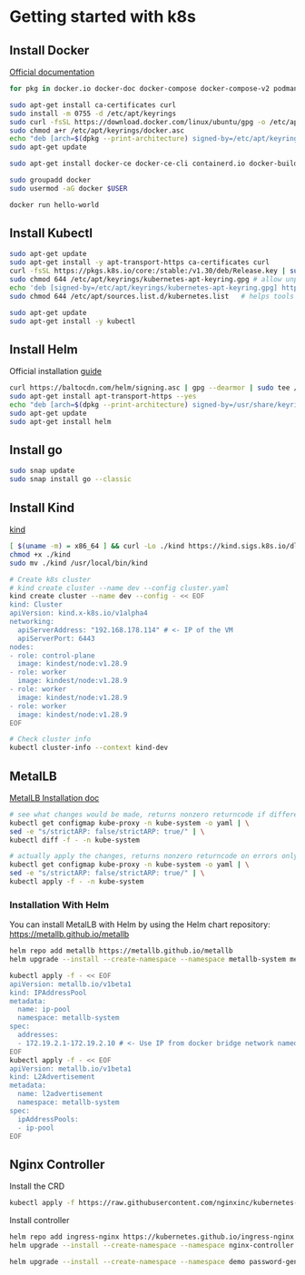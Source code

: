 # Getting started with k8s


## Install Docker

[Official documentation][def]

```bash
for pkg in docker.io docker-doc docker-compose docker-compose-v2 podman-docker containerd runc; do sudo apt-get remove $pkg; done

sudo apt-get install ca-certificates curl
sudo install -m 0755 -d /etc/apt/keyrings
sudo curl -fsSL https://download.docker.com/linux/ubuntu/gpg -o /etc/apt/keyrings/docker.asc
sudo chmod a+r /etc/apt/keyrings/docker.asc
echo "deb [arch=$(dpkg --print-architecture) signed-by=/etc/apt/keyrings/docker.asc] https://download.docker.com/linux/ubuntu $(. /etc/os-release && echo "$VERSION_CODENAME") stable" |   sudo tee /etc/apt/sources.list.d/docker.list > /dev/null
sudo apt-get update

sudo apt-get install docker-ce docker-ce-cli containerd.io docker-buildx-plugin docker-compose-plugin

sudo groupadd docker
sudo usermod -aG docker $USER

docker run hello-world
```

## Install Kubectl
```bash
sudo apt-get update
sudo apt-get install -y apt-transport-https ca-certificates curl
curl -fsSL https://pkgs.k8s.io/core:/stable:/v1.30/deb/Release.key | sudo gpg --dearmor -o /etc/apt/keyrings/kubernetes-apt-keyring.gpg
sudo chmod 644 /etc/apt/keyrings/kubernetes-apt-keyring.gpg # allow unprivileged APT programs to read this keyring
echo 'deb [signed-by=/etc/apt/keyrings/kubernetes-apt-keyring.gpg] https://pkgs.k8s.io/core:/stable:/v1.30/deb/ /' | sudo tee /etc/apt/sources.list.d/kubernetes.list
sudo chmod 644 /etc/apt/sources.list.d/kubernetes.list   # helps tools such as command-not-found to work correctly

sudo apt-get update
sudo apt-get install -y kubectl
```

## Install Helm
Official installation [guide][def4]

```bash
curl https://baltocdn.com/helm/signing.asc | gpg --dearmor | sudo tee /usr/share/keyrings/helm.gpg > /dev/null
sudo apt-get install apt-transport-https --yes
echo "deb [arch=$(dpkg --print-architecture) signed-by=/usr/share/keyrings/helm.gpg] https://baltocdn.com/helm/stable/debian/ all main" | sudo tee /etc/apt/sources.list.d/helm-stable-debian.list
sudo apt-get update
sudo apt-get install helm
```

## Install go
```bash
sudo snap update
sudo snap install go --classic
```

## Install Kind
[kind][def2]
```bash
[ $(uname -m) = x86_64 ] && curl -Lo ./kind https://kind.sigs.k8s.io/dl/v0.23.0/kind-linux-amd64
chmod +x ./kind
sudo mv ./kind /usr/local/bin/kind

# Create k8s cluster
# kind create cluster --name dev --config cluster.yaml 
kind create cluster --name dev --config - << EOF
kind: Cluster
apiVersion: kind.x-k8s.io/v1alpha4
networking:
  apiServerAddress: "192.168.178.114" # <- IP of the VM
  apiServerPort: 6443
nodes:
- role: control-plane
  image: kindest/node:v1.28.9
- role: worker
  image: kindest/node:v1.28.9
- role: worker
  image: kindest/node:v1.28.9
- role: worker
  image: kindest/node:v1.28.9
EOF

# Check cluster info
kubectl cluster-info --context kind-dev
```


## MetalLB

[MetalLB Installation doc][def3]
```bash
# see what changes would be made, returns nonzero returncode if different
kubectl get configmap kube-proxy -n kube-system -o yaml | \
sed -e "s/strictARP: false/strictARP: true/" | \
kubectl diff -f - -n kube-system

# actually apply the changes, returns nonzero returncode on errors only
kubectl get configmap kube-proxy -n kube-system -o yaml | \
sed -e "s/strictARP: false/strictARP: true/" | \
kubectl apply -f - -n kube-system

```

### Installation With Helm
You can install MetalLB with Helm by using the Helm chart repository: https://metallb.github.io/metallb
```bash
helm repo add metallb https://metallb.github.io/metallb
helm upgrade --install --create-namespace --namespace metallb-system metallb metallb/metallb

kubectl apply -f - << EOF
apiVersion: metallb.io/v1beta1
kind: IPAddressPool
metadata:
  name: ip-pool
  namespace: metallb-system
spec:
  addresses:
  - 172.19.2.1-172.19.2.10 # <- Use IP from docker bridge network named kind
EOF
kubectl apply -f - << EOF
apiVersion: metallb.io/v1beta1
kind: L2Advertisement
metadata:
  name: l2advertisement
  namespace: metallb-system
spec:
  ipAddressPools:
  - ip-pool
EOF

```

## Nginx Controller

Install the CRD
```bash
kubectl apply -f https://raw.githubusercontent.com/nginxinc/kubernetes-ingress/v3.5.1/deploy/crds.yaml
```

Install controller
```bash
helm repo add ingress-nginx https://kubernetes.github.io/ingress-nginx
helm upgrade --install --create-namespace --namespace nginx-controller nginx-controller ingress-nginx/ingress-nginx
```

```bash
helm upgrade --install --create-namespace --namespace demo password-generato .
```

[def]: https://docs.docker.com/engine/install/ubuntu/
[def2]: https://kind.sigs.k8s.io/docs/user/quick-start#installing-from-release-binaries
[def3]: https://metallb.universe.tf/installation/
[def4]: https://helm.sh/docs/intro/install/#from-apt-debianubuntu
